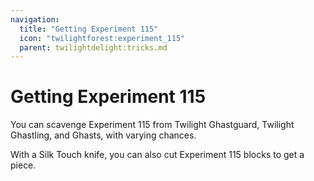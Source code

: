 ```yaml
---
navigation:
  title: "Getting Experiment 115"
  icon: "twilightforest:experiment_115"
  parent: twilightdelight:tricks.md
---
```


# Getting Experiment 115

You can scavenge Experiment 115 from Twilight Ghastguard, Twilight Ghastling, and Ghasts, with varying chances.

<ItemImage id="twilightforest:experiment_115" />

With a Silk Touch knife, you can also cut Experiment 115 blocks to get a piece.

